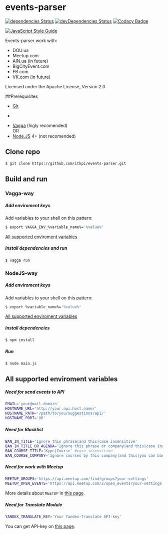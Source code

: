 # events-parser

[![dependencies Status](https://david-dm.org/itkpi/events-parser/status.svg?style=flat-square)](https://david-dm.org/itkpi/events-parser)
[![devDependencies Status](https://david-dm.org/itkpi/events-parser/dev-status.svg?style=flat-square)](https://david-dm.org/itkpi/events-parser?type=dev)
[![Codacy Badge](https://api.codacy.com/project/badge/Grade/c779272f058541ffb6aeb57aa1630c43)](https://www.codacy.com/app/m-vlasov/events-parser?utm_source=github.com&amp;utm_medium=referral&amp;utm_content=itkpi/events-parser&amp;utm_campaign=Badge_Grade)

[![JavaScript Style Guide](https://cdn.rawgit.com/feross/standard/master/badge.svg)](https://github.com/feross/standard)

Events-parser work with:
* DOU.ua
* Meetup.com
* AIN.ua (in future)
* BigCityEvent.com
* FB.com
* VK.com (in future)

Licensed under the Apache License, Version 2.0.



##Prerequisites
* [Git](https://git-scm.com/downloads)

+
* [Vagga](http://vagga.readthedocs.io/en/latest/installation.html) (higly recomended)
<br>OR
* [Node.JS](https://nodejs.org/uk/) 4+ (not recomended)



## Clone repo
```bash
$ git clone https://github.com/itkpi/events-parser.git
```



## Build and run



### Vagga-way

##### Add enviroment keys
Add variables to your shell on this pattern:
```bash
$ export VAGGA_ENV_%variable_name%='%value%'
```
[All supported enviroment variables](#all-supported-enviroment-variables)

##### Install dependencies and run
```bash
$ vagga run
```



### NodeJS-way

##### Add enviroment keys
Add variables to your shell on this pattern:
```bash
$ export %variable_name%='%value%'
```
[All supported enviroment variables](#all-supported-enviroment-variables)

##### Install dependencies
```bash
$ npm install
```

##### Run
```bash
$ node main.js
```



## All supported enviroment variables

##### Need for send events to API
```bash
EMAIL='your@mail.domain' 
HOSTNAME_URL='http://your.api.host.name/'
HOSTNAME_PATH='/path/to/you/suggestions/api/'
HOSTNAME_PORT='80'
```

##### Need for Blacklist
```bash
BAN_IN_TITLE='Ignore this phrase|and this|case insensitive'
BAN_IN_TITLE_OR_AGENDA='Ignore this phrase or company|and this|case insensitive'
BAN_COURSE_TITLE='Курс|Course' #case insensitive
BAN_COURSE_COMPANY='Ignore courses by this company|and this|you can ban by URLs - it\'s more efective'
```

##### Need for work with Meetup
```bash
MEETUP_GROUPS='https://api.meetup.com/find/groups?your-settings' 
MEETUP_OPEN_EVENTS='https://api.meetup.com/2/open_events?your-settings' 
```
More details about `MEETUP` in [this page](https://github.com/itkpi/events-parser/wiki/Meetup.com).

##### Need for Translate Module

```bash
YANDEX_TRANSLATE_KEY='Your Yandex-Translate API-key'
```
You can get API-key on [this page](https://tech.yandex.ru/keys/get/?service=trnsl).
